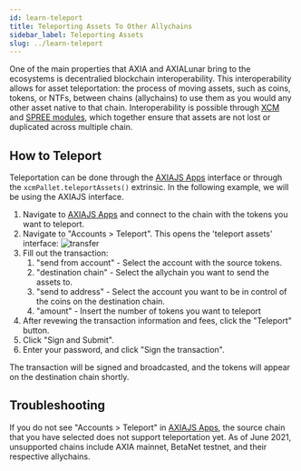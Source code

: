 ```yaml
---
id: learn-teleport
title: Teleporting Assets To Other Allychains
sidebar_label: Teleporting Assets
slug: ../learn-teleport
---
```


One of the main properties that AXIA and AXIALunar bring to the ecosystems is decentralied
blockchain interoperability. This interoperability allows for asset teleportation: the process of
moving assets, such as coins, tokens, or NTFs, between chains (allychains) to use them as you would
any other asset native to that chain. Interoperability is possible through [XCM][]
and [SPREE modules][], which together ensure that assets are not lost or duplicated across multiple chain.

## How to Teleport

Teleportation can be done through the [AXIAJS Apps] interface or through the
`xcmPallet.teleportAssets()` extrinsic. In the following example, we will be using the AXIAJS
interface.

1. Navigate to [AXIAJS Apps] and connect to the chain with the tokens you want to teleport.
2. Navigate to "Accounts > Teleport". This opens the 'teleport assets' interface:
   ![transfer](../assets/teleport_interface.png)
3. Fill out the transaction:
   1. "send from account" - Select the account with the source tokens.
   2. "destination chain" - Select the allychain you want to send the assets to.
   3. "send to address" - Select the account you want to be in control of the coins on the
      destination chain.
   4. "amount" - Insert the number of tokens you want to teleport
4. After revewing the transaction information and fees, click the "Teleport" button.
5. Click "Sign and Submit".
6. Enter your password, and click "Sign the transaction".

The transaction will be signed and broadcasted, and the tokens will appear on the destination chain
shortly.

## Troubleshooting

If you do not see "Accounts > Teleport" in [AXIAJS Apps], the source chain that you have
selected does not support teleportation yet. As of June 2021, unsupported chains include AXIA
mainnet, BetaNet testnet, and their respective allychains.

[AXIAjs apps]: https://AXIA.js.org/apps/
[xcm]: learn-cross-consensus.md
[spree modules]: learn-spree.md
